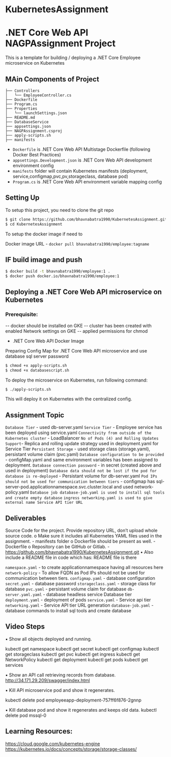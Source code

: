 # KubernetesAssignment

# .NET Core Web API NAGPAssignment Project

This is a template for building / deploying a .NET Core Employee microservice on Kubernetes

## MAin Components of Project
```
├── Controllers
│   └── EmployeeController.cs
├── Dockerfile
├── Program.cs
├── Properties
│   └── launchSettings.json
├── README.md
├── DatabaseService
├── appsettings.json
├── NAGPAssignment.csproj
├── apply-scripts.sh
├── manifests
```

- `Dockerfile` is .NET Core Web API Multistage Dockerfile (following Docker Best Practices)
- `appsettings.Development.json` is .NET Core Web API development environment config
- `manifests` folder will contain Kubernetes manifests (deployment, service,configmap,pvc,pv,storageclass, database pod)
- `Program.cs` is .NET Core Web API environment variable mapping config 

## Setting Up

To setup this project, you need to clone the git repo

```sh
$ git clone https://github.com/bhavnabatra1990/KubernetesAssignment.git
$ cd KubernetesAssignment
```

To setup the docker image if need to

Docker image URL - `docker pull bhavnabatra1990/employee:tagname`

## IF build image and push

```sh
$ docker build -t bhavnabatra1990/employee:1 .
$ docker push docker.io/bhavnabatra1990/employee:1
```

## Deploying a .NET Core Web API microservice on Kubernetes

### Prerequisite:

-- docker should be installed on GKE
-- cluster has been created with enabled Network settings on GKE
-- applied permissions for chmod

- .NET Core Web API Docker Image

Preparing Config Map for .NET Core Web API microservice and use database sql server password

```sh
$ chmod +x apply-scripts.sh
$ chmod +x databasescript.sh
```

To deploy the microservice on Kubernetes, run following command:

```sh
$ ./apply-scripts.sh
```

This will deploy it on Kubernetes with the centralized config.

## Assignment Topic
`Database Tier` - used db-server.yaml
`Service Tier` - Employee service has been deployed using service.yaml
`Connectivity from outside of the Kubernetes cluster` - LoadBalancer
`No of Pods (4) and Rolling Updates Support`- Replica and rolling update strategy used in deployment.yaml for Service Tier
`Persistant Storage` - used storage class (storage.yaml), persistant volume claim (pvc.yaml)
`Database configuration to be provided` - configMap.yaml and same environment variables has been assigned to deployment.
`Database connection password` - in secret (created above and used in deployment)
`Database data should not be lost if the pod for database is re-deployed` - Persistant volume for db-server.yaml
`Pod IPs should not be used for communication between tiers` - configmap has sql-server-pod.applicationnamespace.svc.cluster.local
  and used network-policy.yaml
`Database job database-job.yaml is used to install sql tools and create empty database`
`ingress networking.yaml is used to give external name Service API tier URL`

## Deliverables
Source Code for the project. Provide repository URL, don’t upload whole source code.
o Make sure it includes all Kubernetes YAML files used in the assignment. - manifests folder
o Dockerfile should be present as well. - Dockerfile
o Repository can be GitHub or Gitlab. - https://github.com/bhavnabatra1990/KubernetesAssignment.git
• Also include a README file in code which has: README file is there

`namespace.yaml` - to create applicationnamespace having all resources here
`network-policy` - To allow FQDN as Pod IPs should not be used for communication between tiers.
`configmap.yaml` - database configuration
`secret.yaml` - database password
`storageclass.yaml` - storage class for database
`pvc.yaml` - persistant volume claim for database
`db-server.yaml.yaml` - database headless service Database tier
`deployment.yaml` - deployment of pods
`service.yaml` - Service api tier
`networking.yaml` - Service API tier URL generation
`database-job.yaml` - database commands to install sql tools and create database

## Video Steps
▪ Show all objects deployed and running.

kubectl get namespace
kubectl get secret
kubectl get configmap
kubectl get storageclass
kubectl get pvc
kubectl get ingress
kubectl get NetworkPolicy
kubectl get deployment
kubectl get pods
kubectl get services


▪ Show an API call retrieving records from database.
http://34.171.29.209/swagger/index.html

▪ Kill API microservice pod and show it regenerates.

kubectl delete pod employeeapp-deployment-757ff6f876-2gnnp


▪ Kill database pod and show it regenerates and keeps old data.
kubectl delete pod mssql-0 

## Learning Resources:

https://cloud.google.com/kubernetes-engine
https://kubernetes.io/docs/concepts/storage/storage-classes/


